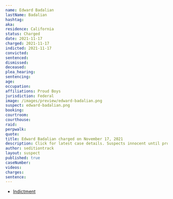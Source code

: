 ```yaml
---
name: Edward Badalian
lastName: Badalian
hashtag:
aka:
residence: California
status: Charged
date: 2021-11-17
charged: 2021-11-17
indicted: 2021-11-17
convicted:
sentenced:
dismissed:
deceased:
plea_hearing:
sentencing:
age:
occupation:
affiliations: Proud Boys
jurisdiction: Federal
image: /images/preview/edward-badalian.png
suspect: edward-badalian.png
booking:
courtroom:
courthouse:
raid:
perpwalk:
quote:
title: Edward Badalian charged on November 17, 2021
description: Click for latest case details. Suspects innocent until proven guilty.
author: seditiontrack
layout: suspect
published: true
caseNumber:
videos:
charges:
sentence:
---
```


- [Indictment](https://www.documentcloud.org/documents/21117606-rodriguez-badalian-indictment)
